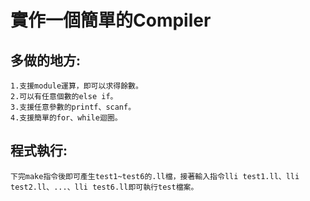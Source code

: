 # 實作一個簡單的Compiler

## 多做的地方:
    1.支援module運算，即可以求得餘數。
    2.可以有任意個數的else if。
    3.支援任意參數的printf、scanf。
    4.支援簡單的for、while迴圈。

## 程式執行:
    下完make指令後即可產生test1~test6的.ll檔，接著輸入指令lli test1.ll、lli test2.ll、...、lli test6.ll即可執行test檔案。
